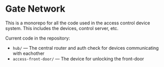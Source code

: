 # Gate Network

This is a monorepo for all the code used in the access control device system.
This includes the devices, control server, etc.

Current code in the repository:

- `hub/` — The central router and auth check for devices communicating with
  eachother
- `access-front-door/` — The device for unlocking the front-door